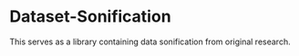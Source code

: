 # Dataset-Sonification
This serves as a library containing data sonification from original research.
